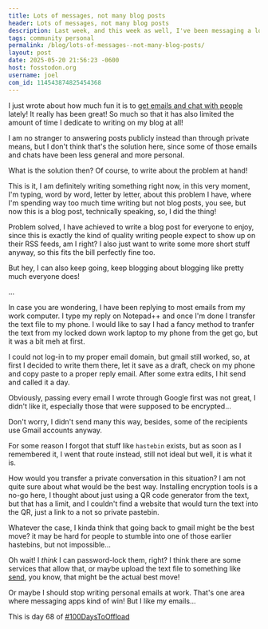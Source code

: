 ```yaml
---
title: Lots of messages, not many blog posts
header: Lots of messages, not many blog posts
description: Last week, and this week as well, I've been messaging a lot of people via email, matrix and signal! It's been fun
tags: community personal
permalink: /blog/lots-of-messages--not-many-blog-posts/
layout: post
date: 2025-05-20 21:56:23 -0600
host: fosstodon.org
username: joel
com_id: 114543874825454368
---
```


I just wrote about how much fun it is to [get emails and chat with people](/blog/reaching-out) lately! It really has been great! So much so that it has also limited the amount of time I dedicate to writing on my blog at all! 

I am no stranger to answering posts publicly instead than through private means, but I don't think that's the solution here, since some of those emails and chats have been less general and more personal.

What is the solution then? Of course, to write about the problem at hand!

This is it, I am definitely writing something right now, in this very moment, I'm typing, word by word, letter by letter, about this problem I have, where I'm spending way too much time writing but not blog posts, you see, but now this is a blog post, technically speaking, so, I did the thing!

Problem solved, I have achieved to write a blog post for everyone to enjoy, since this is exactly the kind of quality writing people expect to show up on their RSS feeds, am I right?
I also just want to write some more short stuff anyway, so this fits the bill perfectly fine too.

But hey, I can also keep going, keep blogging about blogging like pretty much everyone does!

...

In case you are wondering, I have been replying to most emails from my work computer. I type my reply on Notepad++ and once I'm done I transfer the text file to my phone. I would like to say I had a fancy method to tranfer the text from my locked down work laptop to my phone from the get go, but it was a bit meh at first.

I could not log-in to my proper email domain, but gmail still worked, so, at first I decided to write them there, let it save as a draft, check on my phone and copy paste to a proper reply email. After some extra edits, I hit send and called it a day.

Obviously, passing every email I wrote through Google first was not great, I didn't like it, especially those that were supposed to be encrypted...

Don't worry, I didn't send many this way, besides, some of the recipients use Gmail accounts anyway.

For some reason I forgot that stuff like `hastebin` exists, but as soon as I remembered it, I went that route instead, still not ideal but well, it is what it is.

How would you transfer a private conversation in this situation? I am not quite sure about what would be the best way. Installing encryption tools is a no-go here, I thought about just using a QR code generator from the text, but that has a limit, and I couldn't find a website that would turn the text into the QR, just a link to a not so private pastebin.

Whatever the case, I kinda think that going back to gmail might be the best move? it may be hard for people to stumble into one of those earlier hastebins, but not impossible...

Oh wait! I *think* I can password-lock them, right? I think there are some services that allow that, or maybe upload the text file to something like [send](https://github.com/timvisee/send-instances), you know, that might be the actual best move!

Or maybe I should stop writing personal emails at work. That's one area where messaging apps kind of win! But I like my emails...

This is day 68 of [#100DaysToOffload](https://100daystooffload.com)
